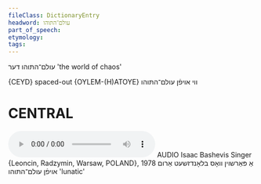 ```yaml
---
fileClass: DictionaryEntry
headword: עולם־התּוהו
part_of_speech: 
etymology: 
tags: 
---
```

עולם־התּוהו
דער
'the world of chaos'

{CEYD}
spaced-out {OYLEM-(H)ATOYE} ווי אױפֿן עולם־התּוהו

CENTRAL
========

<audio controls src="https://ia801503.us.archive.org/5/items/BashevisLexicon/AParshoynVosBlondzhetArumAfnOylem-hatoye-IsaacBashevisSinger1978.mp3"></audio>
AUDIO Isaac Bashevis Singer {Leoncin, Radzymin, Warsaw, POLAND}, 1978
אַ פּאַרשוין וואָס בלאָנדזשעט אַרום אויפֿן עולם־התּוהו 'lunatic'